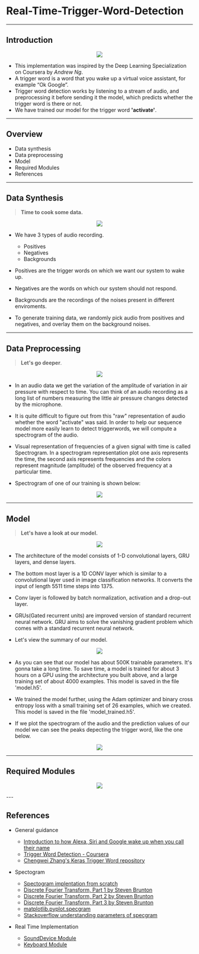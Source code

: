 # Real-Time-Trigger-Word-Detection
---

## Introduction

<p align='center'>
  <img src='.images/ai_assistant.jpg'/>
</p>

- This implementation was inspired by the Deep Learning Specialization on Coursera by _Andrew Ng_.
- A trigger word is a word that you wake up a virtual voice assistant, for example “Ok Google”. 
- Trigger word detection works by listening to a stream of audio, and preprocessing it before sending it the model, which predicts whether the trigger word is there or not.
- We have trained our model for the trigger word **'activate'**.
---

## Overview

- Data synthesis
- Data preprocessing
- Model
- Required Modules
- References

---

## Data Synthesis

> **Time to cook some data.**
<p align='center'>
  <img src='.images/data_chef.jpg'/>
</p>

- We have 3 types of audio recording.
  - Positives
  - Negatives
  - Backgrounds

- Positives are the trigger words on which we want our system to wake up.
- Negatives are the words on which our system should not respond.
- Backgrounds are the recordings of the noises present in different enviroments.
- To generate training data, we randomly pick audio from positives and negatives, and overlay them on the background noises.
---
## Data Preprocessing

> **Let's go deeper**.
<p align='center'>
  <img src='./images/data_preprocessing.jpeg'/>
</p>

- In an audio data we get the variation of the amplitude of variation in air pressure with respect to time. You can think of an audio recording as a long list of numbers measuring the little air pressure changes detected by the microphone.

- It is quite difficult to figure out from this "raw" representation of audio whether the word "activate" was said. In order to help our sequence model more easily learn to detect triggerwords, we will compute a spectrogram of the audio.

- Visual representation of frequencies of a given signal with time is called Spectrogram. In a spectrogram representation plot one axis represents the time, the second axis represents frequencies and the colors represent magnitude (amplitude) of the observed frequency at a particular time.

- Spectrogram of one of our training is shown below:

<p align='center'>
  <img src='./images/spectrogram.png'/>
</p>

---

## Model

> **Let's have a look at our model.**
<p align='center'>
  <img src='./images/model.png'/>
</p>

- The architecture of the model consists of 1-D convolutional layers, GRU layers, and dense layers.

- The bottom most layer is a 1D CONV layer which is similar to a convolutional layer used in image classification networks. It converts the input of length 5511 time steps into 1375.

- Conv layer is followed by batch normalization, activation and a drop-out layer.

- GRUs(Gated recurrent units) are improved version of standard recurrent neural network. GRU aims to solve the vanishing gradient problem which comes with a standard recurrent neural network.

- Let's view the summary of our model.
<p align='center'>
  <img src='./images/model2.JPG'/>
</p>

- As you can see that our model has about 500K trainable parameters. It's gonna take a long time. To save time, a model is trained for about 3 hours on a GPU using the architecture you built above, and a large training set of about 4000 examples. This model is saved in the file 'model.h5'.

- We trained the model further, using the Adam optimizer and binary cross entropy loss with a small training set of 26 examples, which we created. This model is saved in the file 'model_trained.h5'.

- If we plot the spectrogram of the audio and the prediction values of our model we can see the peaks depecting the trigger word, like the one below.

<p align='center'>
  <img src='./images/output.png'>
</p>
  
---

## Required Modules

<p align='center'>
  <img src='./images/modules.JPG'>
</p>
---

## References

- General guidance
  - [Introduction to how Alexa, Siri and Google wake up when you call their name](https://medium.com/x8-the-ai-community/ok-google-tell-me-how-trigger-word-detection-works-f6f877e2cd8b)
  - [Trigger Word Detection - Coursera](https://www.coursera.org/learn/nlp-sequence-models/lecture/Li4ts/trigger-word-detection)
  - [Chengwei Zhang's Keras Trigger Word repository](https://github.com/Tony607/Keras-Trigger-Word)

- Spectogram
  - [Spectogram implentation from scratch](https://fairyonice.github.io/implement-the-spectrogram-from-scratch-in-python.html)
  - [Discrete Fourier Transform, Part 1 by Steven Brunton](https://youtu.be/bhxDXab0ffg)
  - [Discrete Fourier Transform, Part 2 by Steven Brunton](https://youtu.be/PsEsMIPYJBg)
  - [Discrete Fourier Transform, Part 3 by Steven Brunton](https://youtu.be/Ktkm5KCryPw)
  - [matplotlib.pyplot.specgram](https://matplotlib.org/api/_as_gen/matplotlib.pyplot.specgram.html)
  - [Stackoverflow understanding parameters of specgram](https://stackoverflow.com/questions/29321696/what-is-a-spectrogram-and-how-do-i-set-its-parameters)

- Real Time Implementation
  - [SoundDevice Module](https://python-sounddevice.readthedocs.io/en/0.3.15/usage.html#playback)
  - [Keyboard Module](https://pypi.org/project/keyboard/)